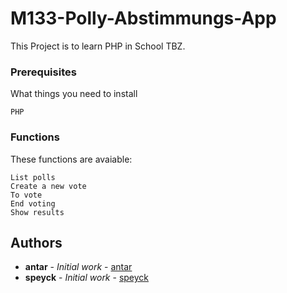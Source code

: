 # M133-Polly-Abstimmungs-App

This Project is to learn PHP in School TBZ.


### Prerequisites

What things you need to install

```
PHP
```

### Functions

These functions are avaiable:

```
List polls
Create a new vote
To vote
End voting
Show results
```

## Authors

* **antar** - *Initial work* - [antar](https://github.com/antar)
* **speyck** - *Initial work* - [speyck](https://github.com/speyck)
